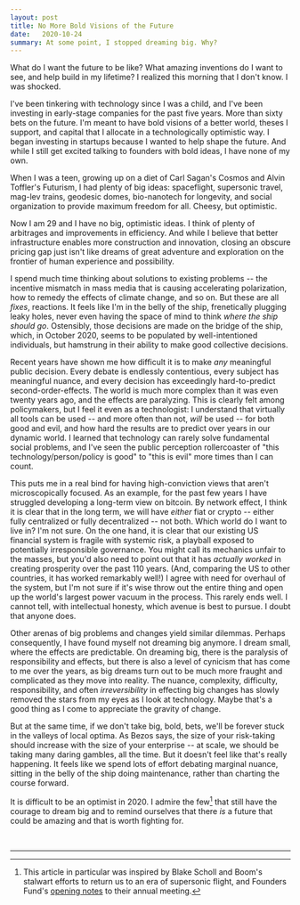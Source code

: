 ```yaml
---
layout: post
title: No More Bold Visions of the Future
date:   2020-10-24
summary: At some point, I stopped dreaming big. Why?
---
```



What do I want the future to be like?
What amazing inventions do I want to see, and help build in my lifetime?
I realized this morning that I don't know.
I was shocked.


I've been tinkering with technology since I was a child,
and I've been
investing in early-stage companies for the past five years.
More than sixty bets on the future.
I'm meant to have bold visions of a better world,
theses I support,
and capital that I allocate in a technologically optimistic way.
I began investing
in startups because I wanted to help shape the future.
And while I still get excited
talking to founders with bold ideas, I have none of my own.


When I was a teen, growing up on a diet of
Carl Sagan's Cosmos and Alvin Toffler's
Futurism, I had plenty of big ideas:
spaceflight, supersonic travel, mag-lev trains,
geodesic domes,
bio-nanotech for longevity, and social organization to provide maximum freedom for all.
Cheesy, but optimistic.


Now I am 29 and I have no big, optimistic ideas.
I think of plenty of arbitrages and improvements in efficiency.
And while I believe that better infrastructure
enables more construction and innovation, closing an obscure
pricing gap just isn't like dreams of great adventure and
exploration on the frontier of human experience and possibility.


I spend much time thinking about solutions to existing problems -- the
incentive mismatch in mass media that is causing accelerating polarization,
how to remedy the effects of climate change, and so on.
But these are all *fixes*, reactions.
It feels like I'm in the belly of the ship, frenetically plugging leaky holes, never
even having the space of mind to think *where the ship should go*.
Ostensibly, those decisions are made on the bridge of the ship,
which, in October 2020, seems to be populated by well-intentioned individuals,
but hamstrung in their ability to make good collective decisions.


Recent years have shown me how difficult it is to make *any* meaningful
public decision.
Every debate is endlessly contentious,
every subject has meaningful nuance,
and every decision has exceedingly hard-to-predict second-order-effects.
The world is much more complex than it was even twenty years ago,
and
the effects are paralyzing.
This is clearly felt among policymakers,
but I feel it even as a technologist:
I understand that virtually all tools
can be used -- and more often than not, *will* be used -- for both good and evil,
and how hard the results are to predict over years in our dynamic world.
I learned that technology can rarely solve fundamental social problems, and
I've
seen the public perception rollercoaster of "this technology/person/policy is good" to "this is evil"
more times than I can count.


This puts me in a real bind for having high-conviction views that aren't microscopically focused.
As an example, for the past few years I have struggled developing a long-term view on bitcoin.
By network effect, I think it is clear that in the long term, we will have *either*
fiat or crypto -- either fully centralized or fully decentralized -- not both.
Which world do I want to live in? I'm not sure.
On the one hand, it is clear that our existing
US financial system is fragile with systemic risk, a playball exposed to potentially irresponsible
governance.
You might call its mechanics unfair to the masses, but you'd also
need to point out that it has *actually worked* in creating prosperity
over the past 110 years.
(And, comparing the US to other countries, it has
worked remarkably well!)
I agree with need for overhaul of the
system, but I'm not sure if it's wise throw out the entire thing
and open up the world's largest
power vacuum in the process. This rarely ends well.
I cannot tell, with intellectual honesty, which avenue is best
to pursue. I doubt that anyone does.


Other arenas of big problems and changes yield similar dilemmas.
Perhaps consequently, I have found myself not dreaming big anymore.
I dream small, where the effects
are predictable.
On dreaming big, there is the paralysis of responsibility and effects,
but there is also a level of cynicism that has
come to me over the years, as big dreams turn out to be much more fraught and
complicated as they move into reality.
The nuance, complexity, difficulty, responsibility, and often *irreversibility*
in effecting big changes
has slowly removed the stars from my eyes as I look at technology.
Maybe that's a good thing as I come to appreciate the gravity of change.


But at the same time,
if we don't take big, bold, bets, we'll be forever stuck in the valleys of local optima.
As Bezos says, the size of your risk-taking should increase with the size of your
enterprise -- at scale, we should be taking many daring gambles, all the time.
But it doesn't feel like that's really happening.
It feels like we spend lots of effort debating marginal nuance,
sitting in the belly of the ship doing maintenance, rather than charting the course forward.


It is difficult to be an optimist in 2020.
I admire the few[^2] that still have the courage to dream big and to remind ourselves
that there *is* a future that could be amazing and that is worth fighting for.


<br/>

---


[^2]: This article in particular was inspired by Blake Scholl and Boom's
    stalwart efforts to return us to an era of supersonic flight, and
    Founders Fund's [opening notes](https://twitter.com/foundersfund/status/1313151184287477767?s=20) to their annual meeting.
